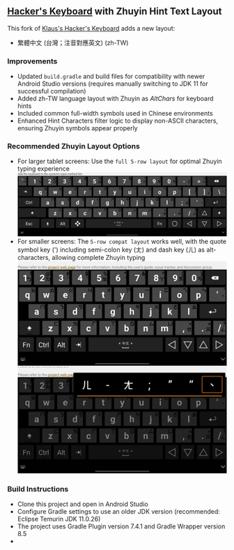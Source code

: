 ## [Hacker's Keyboard](https://play.google.com/store/apps/details?id=org.pocketworkstation.pckeyboard) with Zhuyin Hint Text Layout

This fork of [Klaus's Hacker's Keyboard](https://github.com/klausw/hackerskeyboard) adds a new layout:
- 繁體中文 (台灣；注音對應英文) (zh-TW)

### Improvements
- Updated `build.gradle` and build files for compatibility with newer Android Studio versions (requires manually switching to JDK 11 for successful compilation)
- Added zh-TW language layout with Zhuyin as *AltChars* for keyboard hints
- Included common full-width symbols used in Chinese environments
- Enhanced Hint Characters filter logic to display non-ASCII characters, ensuring Zhuyin symbols appear properly

### Recommended Zhuyin Layout Options
- For larger tablet screens: Use the `full 5-row layout` for optimal Zhuyin typing experience
  ![full-layout](full1.png)
- For smaller screens: The `5-row compat layout` works well, with the quote symbol key (') including semi-colon key (ㄤ) and dash key (ㄦ) as alt-characters, allowing complete Zhuyin typing
  ![compat-layout-1](compat2.png)
  ![compat-layout-2](compat3.png)

### Build Instructions
- Clone this project and open in Android Studio
- Configure Gradle settings to use an older JDK version (recommended: Eclipse Temurin JDK 11.0.26)
- The project uses Gradle Plugin version 7.4.1 and Gradle Wrapper version 8.5
- 